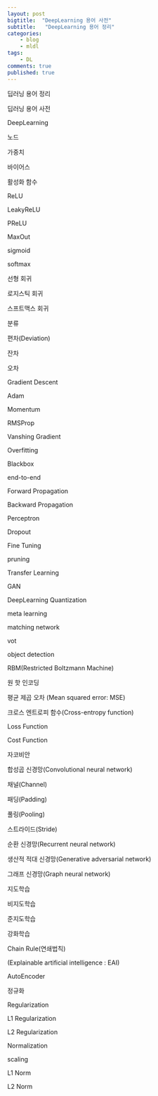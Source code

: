 ```yaml
---
layout: post
bigtitle:  "DeepLearning 용어 사전"
subtitle:   "DeepLearning 용어 정리"
categories:
    - blog
    - mldl
tags:
    - DL
comments: true
published: true
---
```


딥러닝 용어 정리

딥러닝 용어 사전


DeepLearning

노드

가중치

바이어스

활성화 함수

ReLU

LeakyReLU

PReLU

MaxOut

sigmoid

softmax

선형 회귀

로지스틱 회귀

스프트맥스 회귀

분류

편차(Deviation)

잔차

오차

Gradient Descent

Adam

Momentum

RMSProp

Vanshing Gradient

Overfitting

Blackbox

end-to-end

Forward Propagation

Backward Propagation

Perceptron

Dropout

Fine Tuning

pruning

Transfer Learning

GAN

DeepLearning Quantization

meta learning

matching network

vot

object detection

RBM(Restricted Boltzmann Machine)

원 핫 인코딩

평균 제곱 오차 (Mean squared error: MSE)

크로스 엔트로피 함수(Cross-entropy function)

Loss Function

Cost Function

자코비안

합성곱 신경망(Convolutional neural network)

채널(Channel)

패딩(Padding)

풀링(Pooling)

스트라이드(Stride)

순환 신경망(Recurrent neural network)

생산적 적대 신경망(Generative adversarial network)

그래프 신경망(Graph neural network)

지도학습

비지도학습

준지도학습

강화학습

Chain Rule(연쇄법칙)

(Explainable artificial intelligence : EAI)

AutoEncoder

정규화

Regularization

L1 Regularization

L2 Regularization

Normalization

scaling

L1 Norm

L2 Norm
